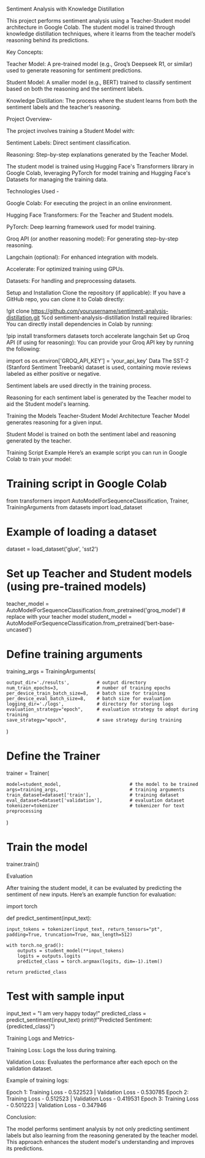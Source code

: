 Sentiment Analysis with Knowledge Distillation

This project performs sentiment analysis using a Teacher-Student model architecture in Google Colab. The student model is trained through knowledge distillation techniques, where it learns from the teacher model’s reasoning behind its predictions.

Key Concepts:

Teacher Model: A pre-trained model (e.g., Groq’s Deepseek R1, or similar) used to generate reasoning for sentiment predictions.

Student Model: A smaller model (e.g., BERT) trained to classify sentiment based on both the reasoning and the sentiment labels.

Knowledge Distillation: The process where the student learns from both the sentiment labels and the teacher’s reasoning.

Project Overview-

The project involves training a Student Model with:

Sentiment Labels: Direct sentiment classification.

Reasoning: Step-by-step explanations generated by the Teacher Model.

The student model is trained using Hugging Face's Transformers library in Google Colab, leveraging PyTorch for model training and Hugging Face's Datasets for managing the training data.

Technologies Used -

Google Colab: For executing the project in an online environment.

Hugging Face Transformers: For the Teacher and Student models.

PyTorch: Deep learning framework used for model training.

Groq API (or another reasoning model): For generating step-by-step reasoning.

Langchain (optional): For enhanced integration with models.

Accelerate: For optimized training using GPUs.

Datasets: For handling and preprocessing datasets.

Setup and Installation
Clone the repository (if applicable): If you have a GitHub repo, you can clone it to Colab directly:


!git clone https://github.com/yourusername/sentiment-analysis-distillation.git
%cd sentiment-analysis-distillation
Install required libraries: You can directly install dependencies in Colab by running:


!pip install transformers datasets torch accelerate langchain
Set up Groq API (if using for reasoning): You can provide your Groq API key by running the following:


import os
os.environ['GROQ_API_KEY'] = 'your_api_key'
Data
The SST-2 (Stanford Sentiment Treebank) dataset is used, containing movie reviews labeled as either positive or negative.

Sentiment labels are used directly in the training process.

Reasoning for each sentiment label is generated by the Teacher model to aid the Student model's learning.

Training the Models
Teacher-Student Model Architecture
Teacher Model generates reasoning for a given input.

Student Model is trained on both the sentiment label and reasoning generated by the teacher.

Training Script Example
Here’s an example script you can run in Google Colab to train your model:


# Training script in Google Colab

from transformers import AutoModelForSequenceClassification, Trainer, TrainingArguments
from datasets import load_dataset

# Example of loading a dataset

dataset = load_dataset('glue', 'sst2')

# Set up Teacher and Student models (using pre-trained models)

teacher_model = AutoModelForSequenceClassification.from_pretrained('groq_model')  # replace with your teacher model
student_model = AutoModelForSequenceClassification.from_pretrained('bert-base-uncased')

# Define training arguments

training_args = TrainingArguments(

    output_dir='./results',          # output directory
    num_train_epochs=3,              # number of training epochs
    per_device_train_batch_size=8,   # batch size for training
    per_device_eval_batch_size=8,    # batch size for evaluation
    logging_dir='./logs',            # directory for storing logs
    evaluation_strategy="epoch",     # evaluation strategy to adopt during training
    save_strategy="epoch",           # save strategy during training
    
)

# Define the Trainer

trainer = Trainer(

    model=student_model,                         # the model to be trained
    args=training_args,                          # training arguments
    train_dataset=dataset['train'],              # training dataset
    eval_dataset=dataset['validation'],          # evaluation dataset
    tokenizer=tokenizer                          # tokenizer for text preprocessing
    
)

# Train the model
trainer.train()

Evaluation

After training the student model, it can be evaluated by predicting the sentiment of new inputs. Here’s an example function for evaluation:

import torch

def predict_sentiment(input_text):

    input_tokens = tokenizer(input_text, return_tensors="pt", padding=True, truncation=True, max_length=512)
    
    with torch.no_grad():
        outputs = student_model(**input_tokens)
        logits = outputs.logits
        predicted_class = torch.argmax(logits, dim=-1).item()
    
    return predicted_class

# Test with sample input

input_text = "I am very happy today!"
predicted_class = predict_sentiment(input_text)
print(f"Predicted Sentiment: {predicted_class}")

Training Logs and Metrics-

Training Loss: Logs the loss during training.

Validation Loss: Evaluates the performance after each epoch on the validation dataset.

Example of training logs:

Epoch 1: Training Loss - 0.522523 | Validation Loss - 0.530785
Epoch 2: Training Loss - 0.512523 | Validation Loss - 0.419531
Epoch 3: Training Loss - 0.501223 | Validation Loss - 0.347946

Conclusion:

The model performs sentiment analysis by not only predicting sentiment labels but also learning from the reasoning generated by the teacher model. This approach enhances the student model's understanding and improves its predictions.
